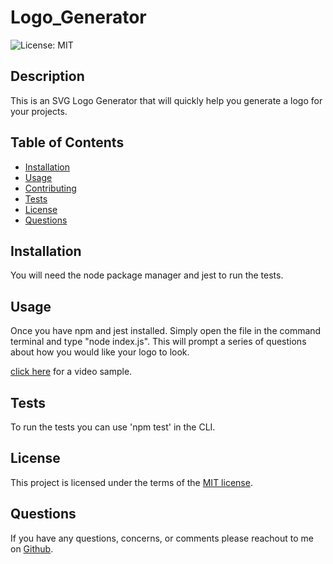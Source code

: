# Logo_Generator

  ![License: MIT](https://img.shields.io/badge/License-MIT-yellow.svg)

## Description

  This is an SVG Logo Generator that will quickly help you generate a logo for your projects.

## Table of Contents

- [Installation](#installation)
- [Usage](#usage)
- [Contributing](#contributing)
- [Tests](#tests)
- [License](#license)
- [Questions](#questions)

## Installation

  You will need the node package manager and jest to run the tests. 

## Usage

  Once you have npm and jest installed. Simply open the file in the command terminal and type "node index.js". This will prompt a series of questions about how you would like your logo to look.

  [click here](https://drive.google.com/file/d/1jR3_8dS75JXkgIH3BxP3gttDUB0B2xo3/view) for a video sample.

## Tests

  To run the tests you can use 'npm test' in the CLI.
  
## License

This project is licensed under the terms of the [MIT license](https://opensource.org/licenses/MIT).
## Questions

  If you have any questions, concerns, or comments please reachout to me on [Github](https://github.com/https://github.com/J-Sniff/SVG_LogoMaker).
